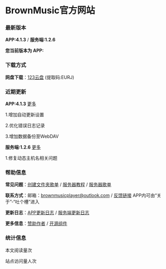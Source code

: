 # BrownMusic官方网站

<script async src="//busuanzi.ibruce.info/busuanzi/2.3/busuanzi.pure.mini.js">
</script>
<script>isapp=false;appver="";function getUrlParam(name) {var reg = new RegExp("(^|&)" + name + "=([^&]*)(&|$)");var r = window.location.search.substr(1).match(reg);if (r != null) return unescape(r[2]); return null;}
</script>

### 最新版本 
**APP:4.1.3** / **服务端:1.2.6**

<span id="apponly">**您当前版本为 APP:<span id="appver"></span>**</span>

### 下载方式

**网盘下载**：[123云盘](https://www.123pan.com/s/IrrWjv-RRfiH.html) (提取码:EURJ)

### 近期更新 
**APP:4.1.3** [更多](./changelog.html)

1.增加自动更新设置

2.优化错误日志记录

3.增加数据备份至WebDAV

**服务端:1.2.6** [更多](./changelogS.html)

1.修复动态主机名相关问题

### 帮助信息
**常见问题**：[创建文件夹歌单](./locallist.html)
/
[服务器教程](./serverhelp.html)
/
[服务器歌单](./apphelp.html)

**联系方式**：邮箱：[brownmusicplayer@outlook.com](mailto:brownmusicplayer@outlook.com)
/
[反馈链接](https://support.qq.com/product/498931) APP内可由“关于”-“吐个槽”进入

**更新日志**：[APP更新日志](./changelog.html)
/
[服务端更新日志](./changelogS.html)

**更多信息**：[赞助作者](./sponsor.html)
/
[开源组件](./opensource_mpv.html)

### 统计信息 

本文阅读量<span id="busuanzi_value_page_pv"></span>次

站点访问量<span id="busuanzi_value_site_pv"></span>人次

<!-- 站点访客数<span id="busuanzi_value_site_uv"></span>人 -->
<script>
    isapp=getUrlParam("app");
    appver=getUrlParam("ver");
    if(!isapp){
        document.getElementById("apponly").innerText="";
        document.getElementById("apponlye").innerText="";
    }else{
        document.getElementById("appver").innerText=appver;
    }
</script>

